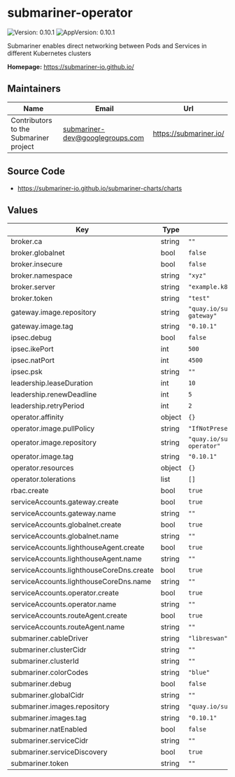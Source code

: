# submariner-operator

![Version: 0.10.1](https://img.shields.io/badge/Version-0.10.1-informational?style=flat-square) ![AppVersion: 0.10.1](https://img.shields.io/badge/AppVersion-0.10.1-informational?style=flat-square)

Submariner enables direct networking between Pods and Services in different Kubernetes clusters

**Homepage:** <https://submariner-io.github.io/>

## Maintainers

| Name | Email | Url |
| ---- | ------ | --- |
| Contributors to the Submariner project | submariner-dev@googlegroups.com | https://submariner.io/ |

## Source Code

* <https://submariner-io.github.io/submariner-charts/charts>

## Values

| Key | Type | Default | Description |
|-----|------|---------|-------------|
| broker.ca | string | `""` |  |
| broker.globalnet | bool | `false` |  |
| broker.insecure | bool | `false` |  |
| broker.namespace | string | `"xyz"` |  |
| broker.server | string | `"example.k8s.apiserver"` |  |
| broker.token | string | `"test"` |  |
| gateway.image.repository | string | `"quay.io/submariner/submariner-gateway"` |  |
| gateway.image.tag | string | `"0.10.1"` |  |
| ipsec.debug | bool | `false` |  |
| ipsec.ikePort | int | `500` |  |
| ipsec.natPort | int | `4500` |  |
| ipsec.psk | string | `""` |  |
| leadership.leaseDuration | int | `10` |  |
| leadership.renewDeadline | int | `5` |  |
| leadership.retryPeriod | int | `2` |  |
| operator.affinity | object | `{}` |  |
| operator.image.pullPolicy | string | `"IfNotPresent"` |  |
| operator.image.repository | string | `"quay.io/submariner/submariner-operator"` |  |
| operator.image.tag | string | `"0.10.1"` |  |
| operator.resources | object | `{}` |  |
| operator.tolerations | list | `[]` |  |
| rbac.create | bool | `true` |  |
| serviceAccounts.gateway.create | bool | `true` |  |
| serviceAccounts.gateway.name | string | `""` |  |
| serviceAccounts.globalnet.create | bool | `true` |  |
| serviceAccounts.globalnet.name | string | `""` |  |
| serviceAccounts.lighthouseAgent.create | bool | `true` |  |
| serviceAccounts.lighthouseAgent.name | string | `""` |  |
| serviceAccounts.lighthouseCoreDns.create | bool | `true` |  |
| serviceAccounts.lighthouseCoreDns.name | string | `""` |  |
| serviceAccounts.operator.create | bool | `true` |  |
| serviceAccounts.operator.name | string | `""` |  |
| serviceAccounts.routeAgent.create | bool | `true` |  |
| serviceAccounts.routeAgent.name | string | `""` |  |
| submariner.cableDriver | string | `"libreswan"` |  |
| submariner.clusterCidr | string | `""` |  |
| submariner.clusterId | string | `""` |  |
| submariner.colorCodes | string | `"blue"` |  |
| submariner.debug | bool | `false` |  |
| submariner.globalCidr | string | `""` |  |
| submariner.images.repository | string | `"quay.io/submariner"` |  |
| submariner.images.tag | string | `"0.10.1"` |  |
| submariner.natEnabled | bool | `false` |  |
| submariner.serviceCidr | string | `""` |  |
| submariner.serviceDiscovery | bool | `true` |  |
| submariner.token | string | `""` |  |

